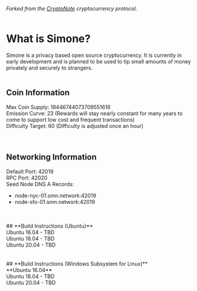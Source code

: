 *Forked from the [CryptoNote](https://github.com/cryptonotefoundation/cryptonote) cryptocurrency protocol.*
<br>
<br>
# **What is Simone?**
Simone is a privacy based open source cryptocurrency. It is currently in early development and is planned to be used to tip small amounts of money privately and securely to strangers.
<br>
<br>
## **Coin Information**<br>
Max Coin Supply: 18446744073709551616<br>
Emission Curve: 23 (Rewards will stay nearly constant for many years to come to support low cost and frequent transactions)<br>
Difficulty Target: 60 (Difficulty is adjusted once an hour)<br>
<br>
<br>
## **Networking Information**<br>
Default Port: 42019<br>
RPC Port: 42020<br>
Seed Node DNS A Records:
- node-nyc-01.smn.network:42019
- node-sfo-01.smn.network:42019
<br>
<br>
## **Build Instructions (Ubuntu)**<br>
Ubuntu 16.04 - TBD<br>
Ubuntu 18.04 - TBD<br>
Ubuntu 20.04 - TBD<br>
<br>
<br>
## **Build Instructions (Windows Subsystem for Linux)**<br>
**Ubuntu 16.04**<br>
Ubuntu 18.04 - TBD<br>
Ubuntu 20.04 - TBD<br>


